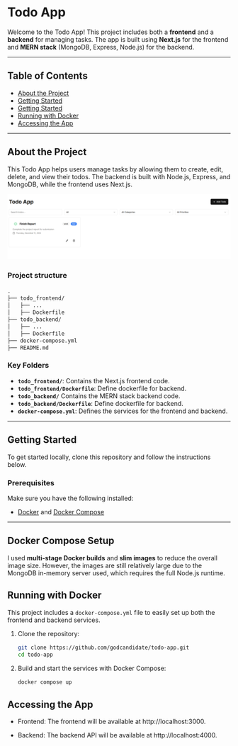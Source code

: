 # Todo App

Welcome to the Todo App! This project includes both a **frontend** and a **backend** for managing tasks. The app is built using **Next.js** for the frontend and **MERN stack** (MongoDB, Express, Node.js) for the backend.

---

## Table of Contents

- [About the Project](#about-the-project)
- [Getting Started](#getting-started)
- [Getting Started](#docker-compose-setup)
- [Running with Docker](#running-with-docker)
- [Accessing the App](#accessing-the-app)



---

## About the Project

This Todo App helps users manage tasks by allowing them to create, edit, delete, and view their todos. The backend is built with Node.js, Express, and MongoDB, while the frontend uses Next.js.

![Todo App Screenshot](./todo-screenshoot.png)

### Project structure
```plaintext
.
├── todo_frontend/
│   ├── ...
│   ├── Dockerfile
├── todo_backend/
│   ├── ...
│   ├── Dockerfile
├── docker-compose.yml
├── README.md
```

### Key Folders
- **`todo_frontend/`**: Contains the Next.js frontend code.
- **`todo_frontend/Dockerfile`**: Define dockerfile for backend.
- **`todo_backend/`** Contains the MERN stack backend code.
- **`todo_backend/Dockerfile`**: Define dockerfile for backend.
- **`docker-compose.yml`**: Defines the services for the frontend and backend.


---

## Getting Started

To get started locally, clone this repository and follow the instructions below.

### Prerequisites

Make sure you have the following installed:
- [Docker](https://www.docker.com/get-started) and [Docker Compose](https://docs.docker.com/compose/install/)

---
## Docker Compose Setup

I used **multi-stage Docker builds** and **slim images** to reduce the overall image size. However, the images are still relatively large due to the MongoDB in-memory server used, which requires the full Node.js runtime.


## Running with Docker

This project includes a `docker-compose.yml` file to easily set up both the frontend and backend services.

1. Clone the repository:
   ```bash
   git clone https://github.com/godcandidate/todo-app.git
   cd todo-app

2. Build and start the services with Docker Compose:
   ```bash
   docker compose up

## Accessing the App

- Frontend: The frontend will be available at http://localhost:3000.

- Backend: The backend API will be available at http://localhost:4000.

